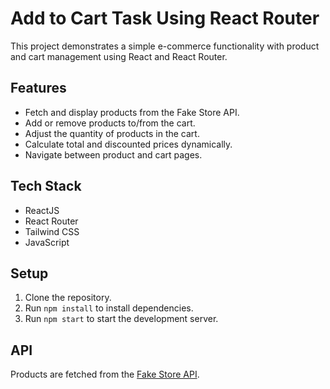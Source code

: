 # Add to Cart Task Using React Router

This project demonstrates a simple e-commerce functionality with product and cart management using React and React Router.

## Features
- Fetch and display products from the Fake Store API.
- Add or remove products to/from the cart.
- Adjust the quantity of products in the cart.
- Calculate total and discounted prices dynamically.
- Navigate between product and cart pages.

## Tech Stack
- ReactJS
- React Router
- Tailwind CSS
- JavaScript

## Setup
1. Clone the repository.
2. Run `npm install` to install dependencies.
3. Run `npm start` to start the development server.

## API
Products are fetched from the [Fake Store API](https://fakestoreapi.com/).